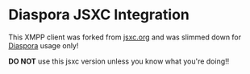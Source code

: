 Diaspora JSXC Integration
=========================

This XMPP client was forked from [jsxc.org](http://www.jsxc.org/)
and was slimmed down for [Diaspora](https://diasporafoundation.org) usage only!

**DO NOT** use this jsxc version unless you know what you're doing!!
